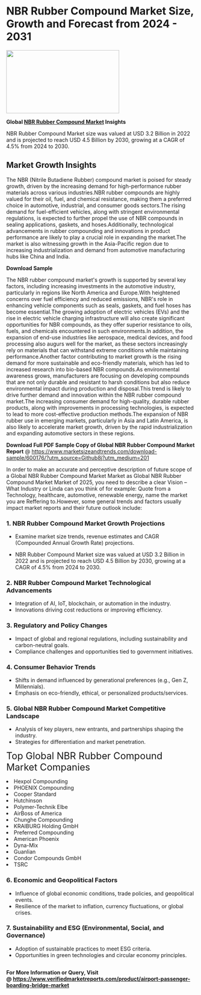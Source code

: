 <H1>NBR Rubber Compound Market Size, Growth and Forecast from 2024 - 2031</H1><img class="aligncenter size-medium wp-image-584254" src="https://thirdeyenews.in/wp-content/uploads/2024/09/Global-Market-Research-300x168.jpeg" alt="" width="300" height="168" /><p><strong>Global&nbsp;<a href="https://www.marketsizeandtrends.com/download-sample/600176/?utm_source=Github8j?utm_medium=201">NBR Rubber Compound Market</a> Insights</strong></p><p>NBR Rubber Compound Market size was valued at USD 3.2 Billion in 2022 and is projected to reach USD 4.5 Billion by 2030, growing at a CAGR of 4.5% from 2024 to 2030.</p><p><h2>Market Growth Insights</h2> <p>The NBR (Nitrile Butadiene Rubber) compound market is poised for steady growth, driven by the increasing demand for high-performance rubber materials across various industries.NBR rubber compounds are highly valued for their oil, fuel, and chemical resistance, making them a preferred choice in automotive, industrial, and consumer goods sectors.The rising demand for fuel-efficient vehicles, along with stringent environmental regulations, is expected to further propel the use of NBR compounds in sealing applications, gaskets, and hoses.Additionally, technological advancements in rubber compounding and innovations in product performance are likely to play a crucial role in expanding the market.The market is also witnessing growth in the Asia-Pacific region due to increasing industrialization and demand from automotive manufacturing hubs like China and India.</p> <p><strong>Download Sample</strong></p> <p>The NBR rubber compound market's growth is supported by several key factors, including increasing investments in the automotive industry, particularly in regions like North America and Europe.With heightened concerns over fuel efficiency and reduced emissions, NBR's role in enhancing vehicle components such as seals, gaskets, and fuel hoses has become essential.The growing adoption of electric vehicles (EVs) and the rise in electric vehicle charging infrastructure will also create significant opportunities for NBR compounds, as they offer superior resistance to oils, fuels, and chemicals encountered in such environments.In addition, the expansion of end-use industries like aerospace, medical devices, and food processing also augurs well for the market, as these sectors increasingly rely on materials that can withstand extreme conditions while maintaining performance.Another factor contributing to market growth is the rising demand for more sustainable and eco-friendly materials, which has led to increased research into bio-based NBR compounds.As environmental awareness grows, manufacturers are focusing on developing compounds that are not only durable and resistant to harsh conditions but also reduce environmental impact during production and disposal.This trend is likely to drive further demand and innovation within the NBR rubber compound market.The increasing consumer demand for high-quality, durable rubber products, along with improvements in processing technologies, is expected to lead to more cost-effective production methods.The expansion of NBR rubber use in emerging markets, particularly in Asia and Latin America, is also likely to accelerate market growth, driven by the rapid industrialization and expanding automotive sectors in these regions.<p><span class=""><strong>Download Full PDF Sample Copy of Global NBR Rubber Compound Market Report</strong> @ <a href="https://www.marketsizeandtrends.com/download-sample/600176/?utm_source=Github8j?utm_medium=201" target="_blank">https://www.marketsizeandtrends.com/download-sample/600176/?utm_source=Github8j?utm_medium=201</a></span></p><p>In order to make an accurate and perceptive description of future scope of a Global&nbsp;NBR Rubber Compound Market Market as Global&nbsp;NBR Rubber Compound Market Market of 2025, you need to describe a clear Vision &ndash; What Industry or Linda can you think of for example: Quote from a Technology, healthcare, automotive, renewable energy, name the market you are Reffering to.However, some general trends and factors usually impact market reports and their future outlook include:</p><h3>1.&nbsp;<strong>NBR Rubber Compound Market Growth Projections</strong></h3><ul><li>Examine market size trends, revenue estimates and CAGR (Compounded Annual Growth Rate) projections.</li><li><p>NBR Rubber Compound Market size was valued at USD 3.2 Billion in 2022 and is projected to reach USD 4.5 Billion by 2030, growing at a CAGR of 4.5% from 2024 to 2030.</p></li></ul><h3>2.&nbsp;<strong>NBR Rubber Compound Market Technological Advancements</strong></h3><ul><li>Integration of AI, IoT, blockchain, or automation in the industry.</li><li>Innovations driving cost reductions or improving efficiency.</li></ul><h3>3.&nbsp;<strong>Regulatory and Policy Changes</strong></h3><ul><li>Impact of global and regional regulations, including sustainability and carbon-neutral goals.</li><li>Compliance challenges and opportunities tied to government initiatives.</li></ul><h3>4.&nbsp;<strong>Consumer Behavior Trends</strong></h3><ul><li>Shifts in demand influenced by generational preferences (e.g., Gen Z, Millennials).</li><li>Emphasis on eco-friendly, ethical, or personalized products/services.</li></ul><h3>5.&nbsp;<strong>Global NBR Rubber Compound Market Competitive Landscape</strong></h3><ul><li>Analysis of key players, new entrants, and partnerships shaping the industry.</li><li>Strategies for differentiation and market penetration.</li></ul><p data-pm-slice="1 1 []"><span style="color: inherit; font-family: inherit; font-size: 25px;">Top Global NBR Rubber Compound Market Companies</span></p><div class="" data-test-id=""><p><li>Hexpol Compounding</li><li> PHOENIX Compounding</li><li> Cooper Standard</li><li> Hutchinson</li><li> Polymer-Technik Elbe</li><li> AirBoss of America</li><li> Chunghe Compounding</li><li> KRAIBURG Holding GmbH</li><li> Preferred Compounding</li><li> American Phoenix</li><li> Dyna-Mix</li><li> Guanlian</li><li> Condor Compounds GmbH</li><li> TSRC</li></p></div><h3>6.&nbsp;<strong>Economic and Geopolitical Factors</strong></h3><ul><li>Influence of global economic conditions, trade policies, and geopolitical events.</li><li>Resilience of the market to inflation, currency fluctuations, or global crises.</li></ul><h3>7.&nbsp;<strong>Sustainability and ESG (Environmental, Social, and Governance)</strong></h3><ul><li>Adoption of sustainable practices to meet ESG criteria.</li><li>Opportunities in green technologies and circular economy principles.</li></ul><h2><strong style="font-size: 14px;">For More Information or Query, Visit @&nbsp;</strong><a style="background-color: #ffffff; font-size: 14px;" href="https://www.marketsizeandtrends.com/report/nbr-rubber-compound-market/" target="_blank">https://www.verifiedmarketreports.com/product/airport-passenger-boarding-bridge-market</a></h2>